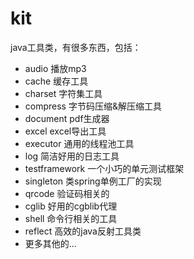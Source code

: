 # kit
java工具类，有很多东西，包括：

- audio 播放mp3
- cache 缓存工具
- charset 字符集工具
- compress 字节码压缩&解压缩工具
- document pdf生成器
- excel  excel导出工具
- executor 通用的线程池工具
- log 简洁好用的日志工具
- testframework 一个小巧的单元测试框架
- singleton 类spring单例工厂的实现
- qrcode 验证码相关的
- cglib 好用的cgblib代理
- shell  命令行相关的工具
- reflect 高效的java反射工具类
- 更多其他的...
